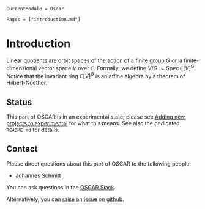 ```@meta
CurrentModule = Oscar
```

```@contents
Pages = ["introduction.md"]
```

# Introduction

Linear quotients are orbit spaces of the action of a finite group $G$ on a finite-dimensional vector space $V$ over $\mathbb C$.
Formally, we define $V/G := \operatorname{Spec}\mathbb C[V]^G$.
Notice that the invariant ring $\mathbb C[V]^G$ is an affine algebra by a theorem of Hilbert-Noether.

## Status

This part of OSCAR is in an experimental state; please see [Adding new projects to experimental](@ref) for what this means.
See also the dedicated `README.md` for details.

## Contact

Please direct questions about this part of OSCAR to the following people:
* [Johannes Schmitt](https://joschmitt.eu/)

You can ask questions in the [OSCAR Slack](https://www.oscar-system.org/community/#slack).

Alternatively, you can [raise an issue on github](https://www.oscar-system.org/community/#how-to-report-issues).
